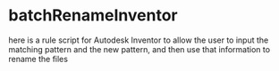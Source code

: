 # batchRenameInventor
here is a rule script for Autodesk Inventor to allow the user to input the matching pattern and the new pattern, and then use that information to rename the files
